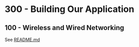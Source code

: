# 300 - Building Our Application

## 100 - Wireless and Wired Networking

See [README.md](./100/README.md)
